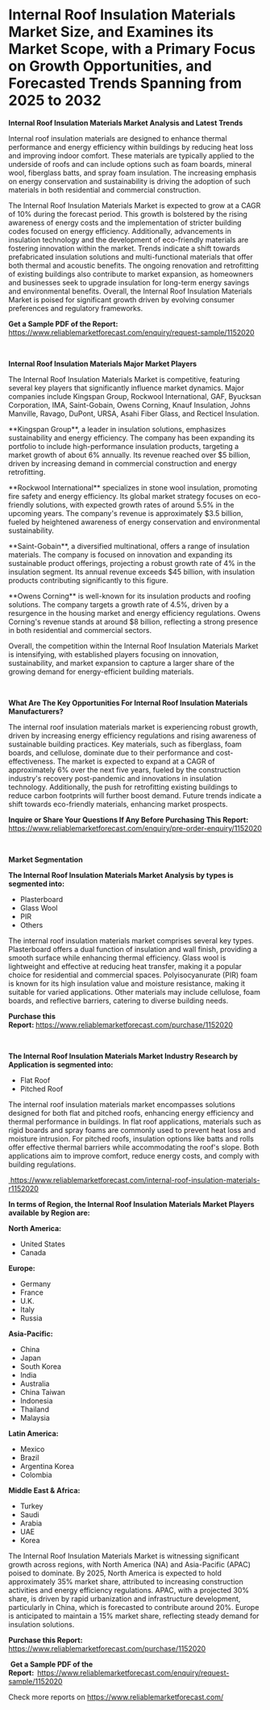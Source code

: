 <p><h1>Internal Roof Insulation Materials Market Size, and Examines its Market Scope, with a Primary Focus on Growth Opportunities, and Forecasted Trends Spanning from 2025 to 2032</h1></p><p><strong>Internal Roof Insulation Materials Market Analysis and Latest Trends</strong></p>
<p><p>Internal roof insulation materials are designed to enhance thermal performance and energy efficiency within buildings by reducing heat loss and improving indoor comfort. These materials are typically applied to the underside of roofs and can include options such as foam boards, mineral wool, fiberglass batts, and spray foam insulation. The increasing emphasis on energy conservation and sustainability is driving the adoption of such materials in both residential and commercial construction.</p><p>The Internal Roof Insulation Materials Market is expected to grow at a CAGR of 10% during the forecast period. This growth is bolstered by the rising awareness of energy costs and the implementation of stricter building codes focused on energy efficiency. Additionally, advancements in insulation technology and the development of eco-friendly materials are fostering innovation within the market. Trends indicate a shift towards prefabricated insulation solutions and multi-functional materials that offer both thermal and acoustic benefits. The ongoing renovation and retrofitting of existing buildings also contribute to market expansion, as homeowners and businesses seek to upgrade insulation for long-term energy savings and environmental benefits. Overall, the Internal Roof Insulation Materials Market is poised for significant growth driven by evolving consumer preferences and regulatory frameworks.</p></p>
<p><strong>Get a Sample PDF of the Report:&nbsp;</strong> <a href="https://www.reliablemarketforecast.com/enquiry/request-sample/1152020?utm_campaign=2145&utm_medium=2&utm_source=Github&utm_content=ia&utm_term=05022025&utm_id=internal-roof-insulation-materials">https://www.reliablemarketforecast.com/enquiry/request-sample/1152020</a></p>
<p>&nbsp;</p>
<p><strong>Internal Roof Insulation Materials Major Market Players</strong></p>
<p><p>The Internal Roof Insulation Materials Market is competitive, featuring several key players that significantly influence market dynamics. Major companies include Kingspan Group, Rockwool International, GAF, Byucksan Corporation, IMA, Saint-Gobain, Owens Corning, Knauf Insulation, Johns Manville, Ravago, DuPont, URSA, Asahi Fiber Glass, and Recticel Insulation.</p><p>**Kingspan Group**, a leader in insulation solutions, emphasizes sustainability and energy efficiency. The company has been expanding its portfolio to include high-performance insulation products, targeting a market growth of about 6% annually. Its revenue reached over $5 billion, driven by increasing demand in commercial construction and energy retrofitting.</p><p>**Rockwool International** specializes in stone wool insulation, promoting fire safety and energy efficiency. Its global market strategy focuses on eco-friendly solutions, with expected growth rates of around 5.5% in the upcoming years. The company's revenue is approximately $3.5 billion, fueled by heightened awareness of energy conservation and environmental sustainability.</p><p>**Saint-Gobain**, a diversified multinational, offers a range of insulation materials. The company is focused on innovation and expanding its sustainable product offerings, projecting a robust growth rate of 4% in the insulation segment. Its annual revenue exceeds $45 billion, with insulation products contributing significantly to this figure.</p><p>**Owens Corning** is well-known for its insulation products and roofing solutions. The company targets a growth rate of 4.5%, driven by a resurgence in the housing market and energy efficiency regulations. Owens Corning's revenue stands at around $8 billion, reflecting a strong presence in both residential and commercial sectors.</p><p>Overall, the competition within the Internal Roof Insulation Materials Market is intensifying, with established players focusing on innovation, sustainability, and market expansion to capture a larger share of the growing demand for energy-efficient building materials.</p></p>
<p>&nbsp;</p>
<p><strong>What Are The Key Opportunities For Internal Roof Insulation Materials Manufacturers?</strong></p>
<p><p>The internal roof insulation materials market is experiencing robust growth, driven by increasing energy efficiency regulations and rising awareness of sustainable building practices. Key materials, such as fiberglass, foam boards, and cellulose, dominate due to their performance and cost-effectiveness. The market is expected to expand at a CAGR of approximately 6% over the next five years, fueled by the construction industry's recovery post-pandemic and innovations in insulation technology. Additionally, the push for retrofitting existing buildings to reduce carbon footprints will further boost demand. Future trends indicate a shift towards eco-friendly materials, enhancing market prospects.</p></p>
<p><strong>Inquire or Share Your Questions If Any Before Purchasing This Report:</strong> <a href="https://www.reliablemarketforecast.com/enquiry/pre-order-enquiry/1152020?utm_campaign=2145&utm_medium=2&utm_source=Github&utm_content=ia&utm_term=05022025&utm_id=internal-roof-insulation-materials">https://www.reliablemarketforecast.com/enquiry/pre-order-enquiry/1152020</a></p>
<p>&nbsp;</p>
<p><strong>Market Segmentation</strong></p>
<p><strong>The Internal Roof Insulation Materials Market Analysis by types is segmented into:</strong></p>
<p><ul><li>Plasterboard</li><li>Glass Wool</li><li>PIR</li><li>Others</li></ul></p>
<p><p>The internal roof insulation materials market comprises several key types. Plasterboard offers a dual function of insulation and wall finish, providing a smooth surface while enhancing thermal efficiency. Glass wool is lightweight and effective at reducing heat transfer, making it a popular choice for residential and commercial spaces. Polyisocyanurate (PIR) foam is known for its high insulation value and moisture resistance, making it suitable for varied applications. Other materials may include cellulose, foam boards, and reflective barriers, catering to diverse building needs.</p></p>
<p><strong>Purchase this Report:&nbsp;</strong><a href="https://www.reliablemarketforecast.com/purchase/1152020?utm_campaign=2145&utm_medium=2&utm_source=Github&utm_content=ia&utm_term=05022025&utm_id=internal-roof-insulation-materials">https://www.reliablemarketforecast.com/purchase/1152020</a></p>
<p>&nbsp;</p>
<p><strong>The Internal Roof Insulation Materials Market Industry Research by Application is segmented into:</strong></p>
<p><ul><li>Flat Roof</li><li>Pitched Roof</li></ul></p>
<p><p>The internal roof insulation materials market encompasses solutions designed for both flat and pitched roofs, enhancing energy efficiency and thermal performance in buildings. In flat roof applications, materials such as rigid boards and spray foams are commonly used to prevent heat loss and moisture intrusion. For pitched roofs, insulation options like batts and rolls offer effective thermal barriers while accommodating the roof's slope. Both applications aim to improve comfort, reduce energy costs, and comply with building regulations.</p></p>
<p><a href="https://www.reliablemarketforecast.com/internal-roof-insulation-materials-r1152020?utm_campaign=2145&utm_medium=2&utm_source=Github&utm_content=ia&utm_term=05022025&utm_id=internal-roof-insulation-materials">&nbsp;https://www.reliablemarketforecast.com/internal-roof-insulation-materials-r1152020</a></p>
<p><strong>In terms of Region, the Internal Roof Insulation Materials Market Players available by Region are:</strong></p>
<p>
    <p> <strong> North America: </strong>
        <ul>
            <li>United States</li>
            <li>Canada</li>
        </ul>
        </p> 
    <p> <strong> Europe: </strong>
        <ul>
            <li>Germany</li>
            <li>France</li>
            <li>U.K.</li>
            <li>Italy</li>
            <li>Russia</li>
        </ul>
        </p> 
    <p> <strong> Asia-Pacific: </strong>
        <ul>
            <li>China</li>
            <li>Japan</li>
            <li>South Korea</li>
            <li>India</li>
            <li>Australia</li>
            <li>China Taiwan</li>
            <li>Indonesia</li>
            <li>Thailand</li>
            <li>Malaysia</li>
        </ul>
        </p> 
    <p> <strong> Latin America: </strong>
        <ul>
            <li>Mexico</li>
            <li>Brazil</li>
            <li>Argentina Korea</li>
            <li>Colombia</li>
        </ul>
        </p> 
    <p> <strong> Middle East & Africa: </strong>
        <ul>
            <li>Turkey</li>
            <li>Saudi</li>
            <li>Arabia</li>
            <li>UAE</li>
            <li>Korea</li>
        </ul>
    </p>
    </p>
<p><p>The Internal Roof Insulation Materials Market is witnessing significant growth across regions, with North America (NA) and Asia-Pacific (APAC) poised to dominate. By 2025, North America is expected to hold approximately 35% market share, attributed to increasing construction activities and energy efficiency regulations. APAC, with a projected 30% share, is driven by rapid urbanization and infrastructure development, particularly in China, which is forecasted to contribute around 20%. Europe is anticipated to maintain a 15% market share, reflecting steady demand for insulation solutions.</p></p>
<p><strong>Purchase this Report: </strong><a href="https://www.reliablemarketforecast.com/purchase/1152020?utm_campaign=2145&utm_medium=2&utm_source=Github&utm_content=ia&utm_term=05022025&utm_id=internal-roof-insulation-materials">https://www.reliablemarketforecast.com/purchase/1152020</a></p>
<p>&nbsp;<strong>Get a Sample PDF of the Report:&nbsp;&nbsp;</strong><a href="https://www.reliablemarketforecast.com/enquiry/request-sample/1152020?utm_campaign=2145&utm_medium=2&utm_source=Github&utm_content=ia&utm_term=05022025&utm_id=internal-roof-insulation-materials">https://www.reliablemarketforecast.com/enquiry/request-sample/1152020</a></p>
<p><strong></strong></p>
<p>Check more reports on <a href="https://www.reliablemarketforecast.com/?utm_campaign=2145&utm_medium=2&utm_source=Github&utm_content=ia&utm_term=05022025&utm_id=internal-roof-insulation-materials">https://www.reliablemarketforecast.com/</a></p>